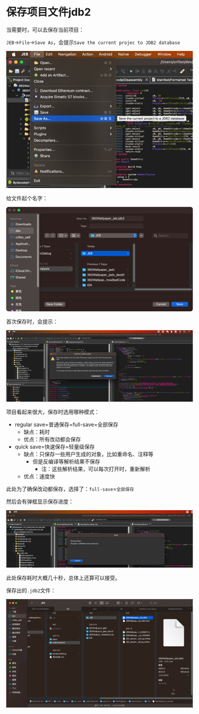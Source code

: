 # 保存项目文件jdb2

当需要时，可以去保存当前项目：

`JEB`->`File`->`Save As`，会提示`Save the current projec to JDB2 database`

![jeb_save_jdb2_file](../assets/img/jeb_save_jdb2_file.jpg)

给文件起个名字：

![jeb_jdb2_name_location](../assets/img/jeb_jdb2_name_location.png)

首次保存时，会提示：

![jeb_jdb2_choose_save_mode](../assets/img/jeb_jdb2_choose_save_mode.jpg)

项目看起来很大，保存时选用哪种模式：

* regular save=普通保存=full-save=全部保存
  * 缺点：耗时
  * 优点：所有改动都会保存
* quick save=快速保存=轻量级保存
  * 缺点：只保存一些用户生成的对象，比如重命名、注释等
    * 但是反编译等解析结果不保存
      * 注：这些解析结果，可以每次打开时，重新解析
  * 优点：速度快

此处为了确保改动都保存，选择了：`full-save`=`全部保存`

然后会有弹框显示保存进度：

![jeb_popup_save_progress](../assets/img/jeb_popup_save_progress.jpg)

此处保存耗时大概几十秒，总体上还算可以接受。

保存出的`.jdb2`文件：

![jeb_saved_jdb2_file](../assets/img/jeb_saved_jdb2_file.jpg)
